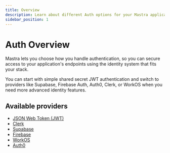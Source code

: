 ```yaml
---
title: Overview
description: Learn about different Auth options for your Mastra applications
sidebar_position: 1
---
```


# Auth Overview

Mastra lets you choose how you handle authentication, so you can secure access to your application's endpoints using the identity system that fits your stack.

You can start with simple shared secret JWT authentication and switch to providers like Supabase, Firebase Auth, Auth0, Clerk, or WorkOS when you need more advanced identity features.

## Available providers

- [JSON Web Token (JWT)](/docs/auth/jwt)
- [Clerk](/docs/auth/clerk)
- [Supabase](/docs/auth/supabase)
- [Firebase](/docs/auth/firebase)
- [WorkOS](/docs/auth/workos)
- [Auth0](/docs/auth/auth0)
